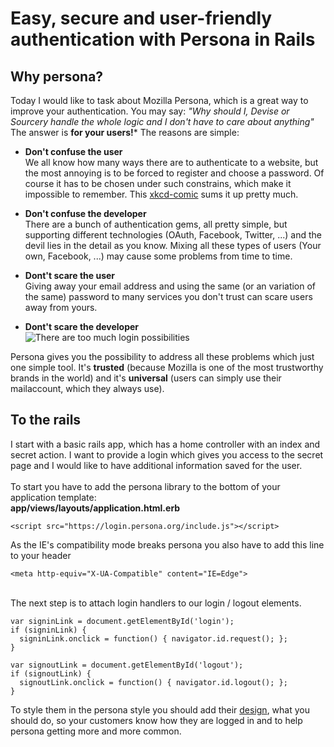 Easy, secure and user-friendly authentication with Persona in Rails
===================================================================

Why persona?
------------

Today I would like to task about Mozilla Persona, which is a great way to improve your authentication.
You may say: *"Why should I, Devise or Sourcery handle the whole logic and I don't have to care about anything"* The answer is **for your users!*** The reasons are simple:

* **Don't confuse the user**<br />
We all know how many ways there are to authenticate to a website, but the most annoying is to be forced to register and choose a password. Of course it has to be chosen under such constrains, which make it impossible to remember. This [xkcd-comic](http://xkcd.com/936/) sums it up pretty much.

* **Don't confuse the developer**<br />
There are a bunch of authentication gems, all pretty simple, but supporting different technologies (OAuth, Facebook, Twitter, ...) and the devil lies in the detail as you know. Mixing all these types of users (Your own, Facebook, ...) may cause some problems from time to time.

* **Dont't scare the user**<br />
Giving away your email address and using the same (or an variation of the same) password to many services you don't trust can scare users away from yours.

* **Dont't scare the developer**
<br />![There are too much login possibilities](http://i.qkme.me/3u7r1n.jpg)


Persona gives you the possibility to address all these problems which just one simple tool. It's **trusted** (because Mozilla is one of the most trustworthy brands in the world) and it's **universal** (users can simply use their mailaccount, which they always use).

To the rails
------------

I start with a basic rails app, which has a home controller with an index and secret action. I want to provide a login which gives you access to the secret page and I would like to have additional information saved for the user.
<br><br>
To start you have to add the persona library to the bottom of your application template:
<br>
  **app/views/layouts/application.html.erb**

    <script src="https://login.persona.org/include.js"></script>

As the IE's compatibility mode breaks persona you also have to add this line to your header

    <meta http-equiv="X-UA-Compatible" content="IE=Edge">
<br>
The next step is to attach login handlers to our login / logout elements.

    var signinLink = document.getElementById('login');
    if (signinLink) {
      signinLink.onclick = function() { navigator.id.request(); };
    }

    var signoutLink = document.getElementById('logout');
    if (signoutLink) {
      signoutLink.onclick = function() { navigator.id.logout(); };
    }

To style them in the persona style you should add their [design](https://developer.mozilla.org/de/docs/persona/branding), what you should do, so your customers know how they are logged in and to help persona getting more and more common.
<br><br>